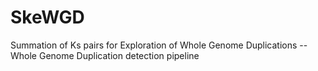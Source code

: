 # SkeWGD
Summation of Ks pairs for Exploration of Whole Genome Duplications -- Whole Genome Duplication detection pipeline
